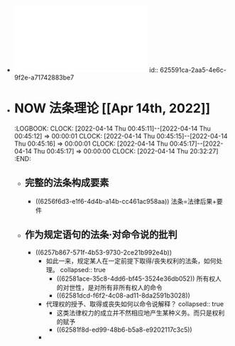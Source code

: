 - ![法学方法论.pdf](../assets/法学方法论_1649779440687_0.pdf)
  id:: 625591ca-2aa5-4e6c-9f2e-a71742883be7
- # NOW 法条理论 [[Apr 14th, 2022]]
  :LOGBOOK:
  CLOCK: [2022-04-14 Thu 00:45:11]--[2022-04-14 Thu 00:45:12] =>  00:00:01
  CLOCK: [2022-04-14 Thu 00:45:15]--[2022-04-14 Thu 00:45:16] =>  00:00:01
  CLOCK: [2022-04-14 Thu 00:45:17]--[2022-04-14 Thu 00:45:17] =>  00:00:00
  CLOCK: [2022-04-14 Thu 20:32:27]
  :END:
	- ## 完整的法条构成要素
		- ((6256f6d3-e1f6-4d4b-a14b-cc461ac958aa))
		  法条=法律后果+要件
	- ## 作为规定语句的法条·对命令说的批判
		- ((6257b867-571f-4b53-9730-2ce21b992e4b))
			- 如此一来，规定某人在一定前提下取得/丧失权利的法条，如何处理。
			  collapsed:: true
				- ((62581ace-35c8-4dd6-bf45-3524e36db052))
				  所有权人的对世性，是对所有非所有权人的命令
				- ((62581dcd-f6f2-4c08-ad11-8da2591b3028))
			- 代理权的授予、取得或丧失如何以命令说解释？
			  collapsed:: true
				- 这类法律权力的成立并不然相应地产生某种义务。而只是权利的赋予
				- ((62581f8d-ed99-48b6-b5a8-e9202117c3c5))
			-